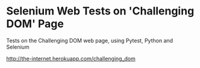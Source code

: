 # Selenium Web Tests on 'Challenging DOM' Page
Tests on the Challenging DOM web page, using Pytest, Python and Selenium

http://the-internet.herokuapp.com/challenging_dom